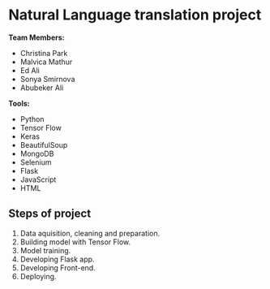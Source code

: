 # Natural Language translation project

**Team Members:**

- Christina Park
- Malvica Mathur
- Ed Ali
- Sonya Smirnova
- Abubeker Ali


**Tools:**

- Python
- Tensor Flow
- Keras
- BeautifulSoup
- MongoDB
- Selenium
- Flask
- JavaScript
- HTML


## Steps of project

1. Data aquisition, cleaning and preparation.
2. Building model with Tensor Flow.
3. Model training.
4. Developing Flask app.
5. Developing Front-end.
6. Deploying.